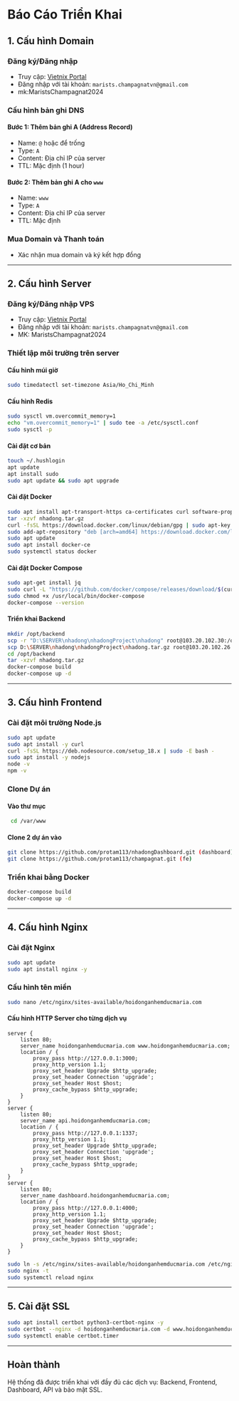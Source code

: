 # Báo Cáo Triển Khai

## 1. Cấu hình Domain
### Đăng ký/Đăng nhập
- Truy cập: [Vietnix Portal](https://portal.vietnix.vn/index.php?rp=/login#tabNameservers)
- Đăng nhập với tài khoản: `marists.champagnatvn@gmail.com`
- mk:MaristsChampagnat2024

### Cấu hình bản ghi DNS
#### Bước 1: Thêm bản ghi A (Address Record)
- Name: `@` hoặc để trống
- Type: `A`
- Content: Địa chỉ IP của server
- TTL: Mặc định (1 hour)

#### Bước 2: Thêm bản ghi A cho `www`
- Name: `www`
- Type: `A`
- Content: Địa chỉ IP của server
- TTL: Mặc định

### Mua Domain và Thanh toán
- Xác nhận mua domain và ký kết hợp đồng

---

## 2. Cấu hình Server
### Đăng ký/Đăng nhập VPS
- Truy cập: [Vietnix Portal](https://portal.vietnix.vn/index.php?rp=/login#tabNameservers)
- Đăng nhập với tài khoản: `marists.champagnatvn@gmail.com`
- MK: MaristsChampagnat2024

### Thiết lập môi trường trên server
#### Cấu hình múi giờ
```bash
sudo timedatectl set-timezone Asia/Ho_Chi_Minh
```
#### Cấu hình Redis
```bash
sudo sysctl vm.overcommit_memory=1
echo "vm.overcommit_memory=1" | sudo tee -a /etc/sysctl.conf
sudo sysctl -p
```
#### Cài đặt cơ bản
```bash
touch ~/.hushlogin
apt update
apt install sudo
sudo apt update && sudo apt upgrade
```
#### Cài đặt Docker
```bash
sudo apt install apt-transport-https ca-certificates curl software-properties-common
tar -xzvf nhadong.tar.gz
curl -fsSL https://download.docker.com/linux/debian/gpg | sudo apt-key add -
sudo add-apt-repository "deb [arch=amd64] https://download.docker.com/linux/debian $(lsb_release -cs) stable"
sudo apt update
sudo apt install docker-ce
sudo systemctl status docker
```
#### Cài đặt Docker Compose
```bash
sudo apt-get install jq
sudo curl -L "https://github.com/docker/compose/releases/download/$(curl -s https://api.github.com/repos/docker/compose/releases/latest | jq -r .tag_name)/docker-compose-$(uname -s)-$(uname -m)" -o /usr/local/bin/docker-compose
sudo chmod +x /usr/local/bin/docker-compose
docker-compose --version
```
#### Triển khai Backend
```bash
mkdir /opt/backend
scp -r "D:\SERVER\nhadong\nhadongProject\nhadong" root@103.20.102.30:/opt/backend/
scp D:\SERVER\nhadong\nhadongProject\nhadong.tar.gz root@103.20.102.26:/opt/backend/
cd /opt/backend
tar -xzvf nhadong.tar.gz
docker-compose build
docker-compose up -d
```

---

## 3. Cấu hình Frontend
### Cài đặt môi trường Node.js
```bash
sudo apt update
sudo apt install -y curl
curl -fsSL https://deb.nodesource.com/setup_18.x | sudo -E bash -
sudo apt install -y nodejs
node -v
npm -v
```



### Clone Dự án

#### Vào thư mục
```bash
 cd /var/www
```
#### Clone 2 dự án vào

```bash
git clone https://github.com/protam113/nhadongDashboard.git (dashboard)
git clone https://github.com/protam113/champagnat.git (fe)
```
### Triển khai bằng Docker
```bash
docker-compose build
docker-compose up -d
```

---

## 4. Cấu hình Nginx
### Cài đặt Nginx
```bash
sudo apt update
sudo apt install nginx -y
```
### Cấu hình tên miền
```bash
sudo nano /etc/nginx/sites-available/hoidonganhemducmaria.com
```
#### Cấu hình HTTP Server cho từng dịch vụ
```nginx
server {
    listen 80;
    server_name hoidonganhemducmaria.com www.hoidonganhemducmaria.com;
    location / {
        proxy_pass http://127.0.0.1:3000;
        proxy_http_version 1.1;
        proxy_set_header Upgrade $http_upgrade;
        proxy_set_header Connection 'upgrade';
        proxy_set_header Host $host;
        proxy_cache_bypass $http_upgrade;
    }
}
server {
    listen 80;
    server_name api.hoidonganhemducmaria.com;
    location / {
        proxy_pass http://127.0.0.1:1337;
        proxy_http_version 1.1;
        proxy_set_header Upgrade $http_upgrade;
        proxy_set_header Connection 'upgrade';
        proxy_set_header Host $host;
        proxy_cache_bypass $http_upgrade;
    }
}
server {
    listen 80;
    server_name dashboard.hoidonganhemducmaria.com;
    location / {
        proxy_pass http://127.0.0.1:4000;
        proxy_http_version 1.1;
        proxy_set_header Upgrade $http_upgrade;
        proxy_set_header Connection 'upgrade';
        proxy_set_header Host $host;
        proxy_cache_bypass $http_upgrade;
    }
}
```
```bash
sudo ln -s /etc/nginx/sites-available/hoidonganhemducmaria.com /etc/nginx/sites-enabled/
sudo nginx -t 
sudo systemctl reload nginx
```

---

## 5. Cài đặt SSL
```bash
sudo apt install certbot python3-certbot-nginx -y
sudo certbot --nginx -d hoidonganhemducmaria.com -d www.hoidonganhemducmaria.com -d api.hoidonganhemducmaria.com -d dashboard.hoidonganhemducmaria.com
sudo systemctl enable certbot.timer
```

---

## Hoàn thành
Hệ thống đã được triển khai với đầy đủ các dịch vụ: Backend, Frontend, Dashboard, API và bảo mật SSL.
